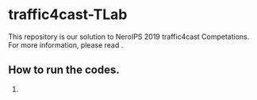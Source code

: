 # traffic4cast-TLab

This repository is our solution to NeroIPS 2019 traffic4cast Competations.
For more information, please read <To be updated>.
  
## How to run the codes.

1. 
